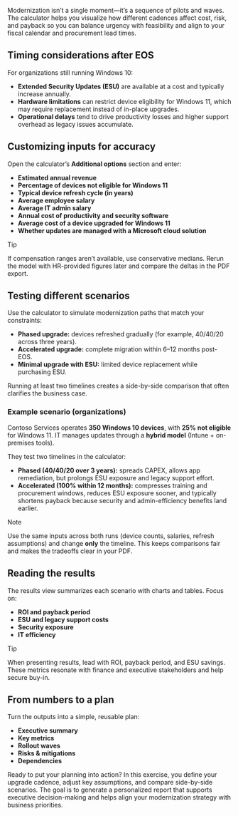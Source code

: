 Modernization isn’t a single moment—it’s a sequence of pilots and waves. The calculator helps you visualize how different cadences affect cost, risk, and payback so you can balance urgency with feasibility and align to your fiscal calendar and procurement lead times.

## Timing considerations after EOS

For organizations still running Windows 10:
- **Extended Security Updates (ESU)** are available at a cost and typically increase annually.  
- **Hardware limitations** can restrict device eligibility for Windows 11, which may require replacement instead of in-place upgrades.  
- **Operational delays** tend to drive productivity losses and higher support overhead as legacy issues accumulate.

## Customizing inputs for accuracy

Open the calculator’s **Additional options** section and enter:

- **Estimated annual revenue**  
- **Percentage of devices not eligible for Windows 11**  
- **Typical device refresh cycle (in years)**  
- **Average employee salary**  
- **Average IT admin salary**  
- **Annual cost of productivity and security software**  
- **Average cost of a device upgraded for Windows 11**  
- **Whether updates are managed with a Microsoft cloud solution**

> [!TIP]
> If compensation ranges aren’t available, use conservative medians. Rerun the model with HR-provided figures later and compare the deltas in the PDF export.

## Testing different scenarios

Use the calculator to simulate modernization paths that match your constraints:

- **Phased upgrade:** devices refreshed gradually (for example, 40/40/20 across three years).  
- **Accelerated upgrade:** complete migration within 6–12 months post-EOS.  
- **Minimal upgrade with ESU:** limited device replacement while purchasing ESU.

Running at least two timelines creates a side-by-side comparison that often clarifies the business case.

### Example scenario (organizations)

Contoso Services operates **350 Windows 10 devices**, with **25% not eligible** for Windows 11. IT manages updates through a **hybrid model** (Intune + on-premises tools).
 
They test two timelines in the calculator:

- **Phased (40/40/20 over 3 years):** spreads CAPEX, allows app remediation, but prolongs ESU exposure and legacy support effort.  
- **Accelerated (100% within 12 months):** compresses training and procurement windows, reduces ESU exposure sooner, and typically shortens payback because security and admin-efficiency benefits land earlier.

> [!NOTE]
> Use the same inputs across both runs (device counts, salaries, refresh assumptions) and change **only** the timeline. This keeps comparisons fair and makes the tradeoffs clear in your PDF.

## Reading the results

The results view summarizes each scenario with charts and tables. Focus on:
- **ROI and payback period**  
- **ESU and legacy support costs**  
- **Security exposure**  
- **IT efficiency**

> [!TIP]
> When presenting results, lead with ROI, payback period, and ESU savings. These metrics resonate with finance and executive stakeholders and help secure buy-in.

## From numbers to a plan

Turn the outputs into a simple, reusable plan:
- **Executive summary**  
- **Key metrics**  
- **Rollout waves**  
- **Risks & mitigations**  
- **Dependencies**

Ready to put your planning into action? In this exercise, you define your upgrade cadence, adjust key assumptions, and compare side-by-side scenarios. The goal is to generate a personalized report that supports executive decision-making and helps align your modernization strategy with business priorities.